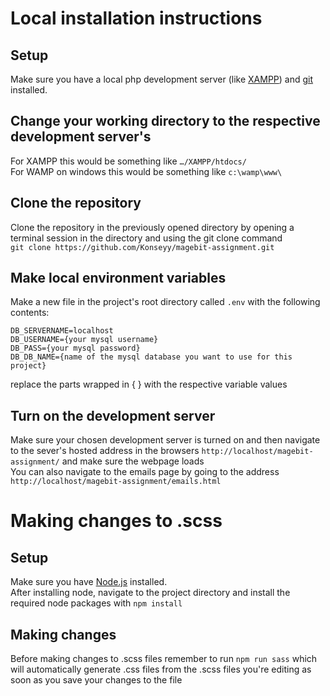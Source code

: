 # Local installation instructions
## Setup
Make sure you have a local php development server (like [XAMPP](https://www.apachefriends.org/index.html)) and [git](https://git-scm.com/downloads) installed.
## Change your working directory to the respective development server's 
For XAMPP this would be something like `…/XAMPP/htdocs/`
<br>
For WAMP on windows this would be something like `c:\wamp\www\`
## Clone the repository
Clone the repository in the previously opened directory by opening a terminal session in the directory and using the git clone command
<br>
`git clone https://github.com/Konseyy/magebit-assignment.git`
## Make local environment variables
Make a new file in the project's root directory called `.env` with the following contents:
```
DB_SERVERNAME=localhost
DB_USERNAME={your mysql username}
DB_PASS={your mysql password}
DB_DB_NAME={name of the mysql database you want to use for this project}
```
replace the parts wrapped in { } with the respective variable values
## Turn on the development server
Make sure your chosen development server is turned on and then navigate to the sever's hosted address in the browsers `http://localhost/magebit-assignment/` and make sure the webpage loads
<br>
You can also navigate to the emails page by going to the address `http://localhost/magebit-assignment/emails.html`
# Making changes to .scss
## Setup
Make sure you have [Node.js](https://nodejs.org/en/download/) installed.
<br>
After installing node, navigate to the project directory and install the required node packages with `npm install`
## Making changes
Before making changes to .scss files remember to run `npm run sass` which will automatically generate .css files from the .scss files you're editing as soon as you save your changes to the file

